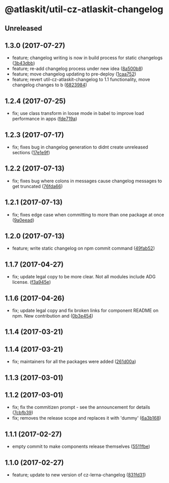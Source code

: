 # @atlaskit/util-cz-atlaskit-changelog

## Unreleased

## 1.3.0 (2017-07-27)


* feature; changelog writing is now in build process for static changelogs ([3b43dbb](https://bitbucket.org/atlassian/atlaskit/commits/3b43dbb))
* feature; re-add changelog process under new idea ([8a500b8](https://bitbucket.org/atlassian/atlaskit/commits/8a500b8))
* feature; move changelog updating to pre-deploy ([1caa752](https://bitbucket.org/atlassian/atlaskit/commits/1caa752))
* feature; revert util-cz-atlaskit-changelog to 1.1 functionality, move changelog changes to b ([6823984](https://bitbucket.org/atlassian/atlaskit/commits/6823984))

## 1.2.4 (2017-07-25)


* fix; use class transform in loose mode in babel to improve load performance in apps ([fde719a](https://bitbucket.org/atlassian/atlaskit/commits/fde719a))

## 1.2.3 (2017-07-17)


* fix; fixes bug in changelog generation to didnt create unreleased sections ([17e1e9f](https://bitbucket.org/atlassian/atlaskit/commits/17e1e9f))

## 1.2.2 (2017-07-13)


* fix; fixes bug where colons in messages cause changelog messages to get truncated ([76fda66](https://bitbucket.org/atlassian/atlaskit/commits/76fda66))

## 1.2.1 (2017-07-13)


* fix; fixes edge case when committing to more than one package at once ([9a0eead](https://bitbucket.org/atlassian/atlaskit/commits/9a0eead))

## 1.2.0 (2017-07-13)


* feature; write static changelog on npm commit command ([49fab52](https://bitbucket.org/atlassian/atlaskit/commits/49fab52))

## 1.1.7 (2017-04-27)


* fix; update legal copy to be more clear. Not all modules include ADG license. ([f3a945e](https://bitbucket.org/atlassian/atlaskit/commits/f3a945e))

## 1.1.6 (2017-04-26)


* fix; update legal copy and fix broken links for component README on npm. New contribution and ([0b3e454](https://bitbucket.org/atlassian/atlaskit/commits/0b3e454))

## 1.1.4 (2017-03-21)

## 1.1.4 (2017-03-21)


* fix; maintainers for all the packages were added ([261d00a](https://bitbucket.org/atlassian/atlaskit/commits/261d00a))

## 1.1.3 (2017-03-01)

## 1.1.2 (2017-03-01)


* fix; fix the commitizen prompt - see the announcement for details ([7cbfb39](https://bitbucket.org/atlassian/atlaskit/commits/7cbfb39))
* fix; removes the release scope and replaces it with 'dummy' ([6a3b168](https://bitbucket.org/atlassian/atlaskit/commits/6a3b168))

## 1.1.1 (2017-02-27)


* empty commit to make components release themselves ([5511fbe](https://bitbucket.org/atlassian/atlaskit/commits/5511fbe))

## 1.1.0 (2017-02-27)


* feature; update to new version of cz-lerna-changelog ([831fd31](https://bitbucket.org/atlassian/atlaskit/commits/831fd31))
